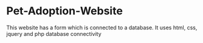 # Pet-Adoption-Website
This website has a form which is connected to a database.
It uses html, css, jquery and php database connectivity
